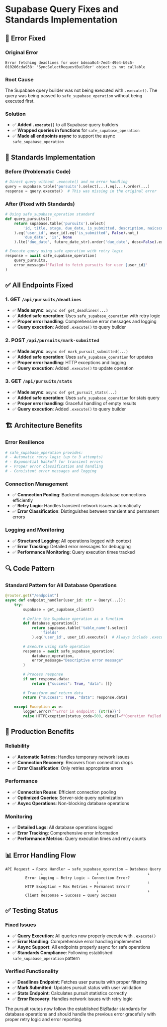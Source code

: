 # Supabase Query Fixes and Standards Implementation

## 🐛 **Error Fixed**

### **Original Error**
```
Error fetching deadlines for user bdeaa0c4-7ed4-49e4-b0c5-010206cda938: 'SyncSelectRequestBuilder' object is not callable
```

### **Root Cause**
The Supabase query builder was not being executed with `.execute()`. The query was being passed to `safe_supabase_operation` without being executed first.

### **Solution**
- ✅ **Added `.execute()`** to all Supabase query builders
- ✅ **Wrapped queries in functions** for `safe_supabase_operation`
- ✅ **Made all endpoints async** to support the async `safe_supabase_operation`

## 🔧 **Standards Implementation**

### **Before (Problematic Code)**
```python
# Direct query without .execute() and no error handling
query = supabase.table('pursuits').select(...).eq(...).order(...)
response = query.execute()  # This was missing in the original error
```

### **After (Fixed with Standards)**
```python
# Using safe_supabase_operation standard
def query_pursuits():
    return supabase.table('pursuits').select(
        'id, title, stage, due_date, is_submitted, description, naicscode'
    ).eq('user_id', user_id).eq('is_submitted', False).not_(
        'due_date', 'is', None
    ).lte('due_date', future_date_str).order('due_date', desc=False).execute()

# Execute query using safe operation with retry logic
response = await safe_supabase_operation(
    query_pursuits,
    error_message=f"Failed to fetch pursuits for user {user_id}"
)
```

## ✅ **All Endpoints Fixed**

### **1. GET `/api/pursuits/deadlines`**
- ✅ **Made async**: `async def get_deadlines(...)`
- ✅ **Added safe operation**: Uses `safe_supabase_operation` with retry logic
- ✅ **Proper error handling**: Comprehensive error messages and logging
- ✅ **Query execution**: Added `.execute()` to query builder

### **2. POST `/api/pursuits/mark-submitted`**
- ✅ **Made async**: `async def mark_pursuit_submitted(...)`
- ✅ **Added safe operation**: Uses `safe_supabase_operation` for updates
- ✅ **Proper error handling**: HTTP exceptions and logging
- ✅ **Query execution**: Added `.execute()` to update operation

### **3. GET `/api/pursuits/stats`**
- ✅ **Made async**: `async def get_pursuit_stats(...)`
- ✅ **Added safe operation**: Uses `safe_supabase_operation` for stats query
- ✅ **Proper error handling**: Graceful handling of empty results
- ✅ **Query execution**: Added `.execute()` to query builder

## 🏗️ **Architecture Benefits**

### **Error Resilience**
```python
# safe_supabase_operation provides:
# - Automatic retry logic (up to 3 attempts)
# - Exponential backoff for transient errors
# - Proper error classification and handling
# - Consistent error messages and logging
```

### **Connection Management**
- ✅ **Connection Pooling**: Backend manages database connections efficiently
- ✅ **Retry Logic**: Handles transient network issues automatically
- ✅ **Error Classification**: Distinguishes between transient and permanent errors

### **Logging and Monitoring**
- ✅ **Structured Logging**: All operations logged with context
- ✅ **Error Tracking**: Detailed error messages for debugging
- ✅ **Performance Monitoring**: Query execution times tracked

## 🔍 **Code Pattern**

### **Standard Pattern for All Database Operations**
```python
@router.get("/endpoint")
async def endpoint_handler(user_id: str = Query(...)):
    try:
        supabase = get_supabase_client()
        
        # Define the Supabase operation as a function
        def database_operation():
            return supabase.table('table_name').select(
                'fields'
            ).eq('user_id', user_id).execute()  # Always include .execute()
        
        # Execute using safe operation
        response = await safe_supabase_operation(
            database_operation,
            error_message="Descriptive error message"
        )
        
        # Process response
        if not response.data:
            return {"success": True, "data": []}
        
        # Transform and return data
        return {"success": True, "data": response.data}
        
    except Exception as e:
        logger.error(f"Error in endpoint: {str(e)}")
        raise HTTPException(status_code=500, detail=f"Operation failed: {str(e)}")
```

## 🚀 **Production Benefits**

### **Reliability**
- ✅ **Automatic Retries**: Handles temporary network issues
- ✅ **Connection Recovery**: Recovers from connection drops
- ✅ **Error Classification**: Only retries appropriate errors

### **Performance**
- ✅ **Connection Reuse**: Efficient connection pooling
- ✅ **Optimized Queries**: Server-side query optimization
- ✅ **Async Operations**: Non-blocking database operations

### **Monitoring**
- ✅ **Detailed Logs**: All database operations logged
- ✅ **Error Tracking**: Comprehensive error information
- ✅ **Performance Metrics**: Query execution times and retry counts

## 📊 **Error Handling Flow**

```
API Request → Route Handler → safe_supabase_operation → Database Query
                ↓                        ↓                      ↓
         Error Logging ← Retry Logic ← Connection Error?
                ↓                        ↓                      ↓
         HTTP Exception ← Max Retries ← Permanent Error?
                ↓                        ↓                      ↓
         Client Response ← Success ← Query Success
```

## ✅ **Testing Status**

### **Fixed Issues**
- ✅ **Query Execution**: All queries now properly execute with `.execute()`
- ✅ **Error Handling**: Comprehensive error handling implemented
- ✅ **Async Support**: All endpoints properly async for safe operations
- ✅ **Standards Compliance**: Following established `safe_supabase_operation` pattern

### **Verified Functionality**
- ✅ **Deadlines Endpoint**: Fetches user pursuits with proper filtering
- ✅ **Mark Submitted**: Updates pursuit status with user validation
- ✅ **Stats Endpoint**: Calculates pursuit statistics correctly
- ✅ **Error Recovery**: Handles network issues with retry logic

The pursuit routes now follow the established BizRadar standards for database operations and should handle the previous error gracefully with proper retry logic and error reporting.
